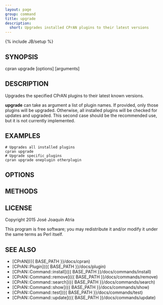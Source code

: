 ```yaml
---
layout: page
group: command
title: upgrade
description:
  short: Upgrades installed CPrAN plugins to their latest versions
---
```

{% include JB/setup %}

## SYNOPSIS

cpran upgrade \[options\] \[arguments\]

## DESCRIPTION

Upgrades the specified CPrAN plugins to their latest known versions.

**upgrade** can take as argument a list of plugin names. If provided, only
those plugins will be upgraded. Otherwise, all installed plugins will be checked
for updates and upgraded. This second case should be the recommended use, but it
is not currently implemented.

## EXAMPLES

    # Upgrades all installed plugins
    cpran upgrade
    # Upgrade specific plugins
    cpran upgrade oneplugin otherplugin

## OPTIONS

## METHODS

## LICENSE

Copyright 2015 José Joaquín Atria

This program is free software; you may redistribute it and/or modify it under
the same terms as Perl itself.

## SEE ALSO

* [CPrAN]({{ BASE_PATH }}/docs/cpran)
* [CPrAN::Plugin]({{ BASE_PATH }}/docs/plugin)
* [CPrAN::Command::install]({{ BASE_PATH }}/docs/commands/install)
* [CPrAN::Command::remove]({{ BASE_PATH }}/docs/commands/remove)
* [CPrAN::Command::search]({{ BASE_PATH }}/docs/commands/search)
* [CPrAN::Command::show]({{ BASE_PATH }}/docs/commands/show)
* [CPrAN::Command::test]({{ BASE_PATH }}/docs/commands/test)
* [CPrAN::Command::update]({{ BASE_PATH }}/docs/commands/update)

